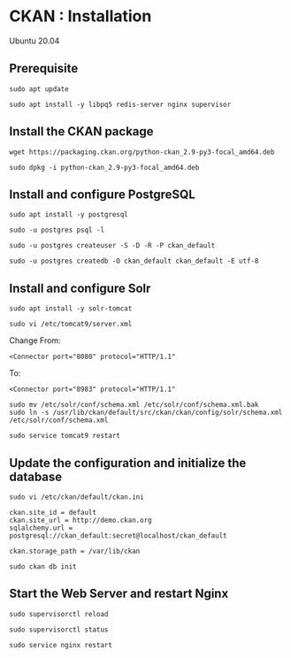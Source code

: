 # CKAN : Installation

Ubuntu 20.04


## Prerequisite

```
sudo apt update

sudo apt install -y libpq5 redis-server nginx supervisor
```

## Install the CKAN package

```
wget https://packaging.ckan.org/python-ckan_2.9-py3-focal_amd64.deb

sudo dpkg -i python-ckan_2.9-py3-focal_amd64.deb
```

## Install and configure PostgreSQL

```
sudo apt install -y postgresql

sudo -u postgres psql -l

sudo -u postgres createuser -S -D -R -P ckan_default

sudo -u postgres createdb -O ckan_default ckan_default -E utf-8
```

## Install and configure Solr

```
sudo apt install -y solr-tomcat
```

`sudo vi /etc/tomcat9/server.xml`

Change From:

```
<Connector port="8080" protocol="HTTP/1.1"
```

To:

```
<Connector port="8983" protocol="HTTP/1.1"
```

```
sudo mv /etc/solr/conf/schema.xml /etc/solr/conf/schema.xml.bak
sudo ln -s /usr/lib/ckan/default/src/ckan/ckan/config/solr/schema.xml /etc/solr/conf/schema.xml

sudo service tomcat9 restart
```

## Update the configuration and initialize the database

`sudo vi /etc/ckan/default/ckan.ini`

```
ckan.site_id = default
ckan.site_url = http://demo.ckan.org
sqlalchemy.url = postgresql://ckan_default:secret@localhost/ckan_default

ckan.storage_path = /var/lib/ckan
```

```
sudo ckan db init
```

## Start the Web Server and restart Nginx

```
sudo supervisorctl reload

sudo supervisorctl status

sudo service nginx restart
```
